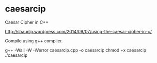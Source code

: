 caesarcip
=========

Caesar Cipher in C++

http://shaunlp.wordpress.com/2014/08/07/using-the-caesar-cipher-in-c/

Compile using g++ compiler. 

g++ -Wall -W -Werror caesarcip.cpp -o caesarcip
chmod +x caesarcip
./caesarcip
